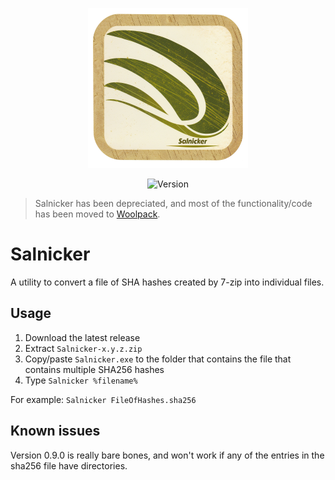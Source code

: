 <!-- Last updated: 251004 -->

<div align="center">

 ![](./.github/Images/Logos/Salnicker-logo_256x256.png)

 ![Version](https://img.shields.io/badge/VERSION-0.9.0-lightgreen?style=for-the-badge)

</div>

> Salnicker has been depreciated, and most of the functionality/code has been moved to [Woolpack](https://github.com/APrettyCoolProgram/wollpack).


# Salnicker

A utility to convert a file of SHA hashes created by 7-zip into individual files.

## Usage

1. Download the latest release
2. Extract `Salnicker-x.y.z.zip`
3. Copy/paste `Salnicker.exe` to the folder that contains the file that contains multiple SHA256 hashes
4. Type `Salnicker %filename%`

For example: `Salnicker FileOfHashes.sha256`

## Known issues

Version 0.9.0 is really bare bones, and won't work if any of the entries in the sha256 file have directories.
